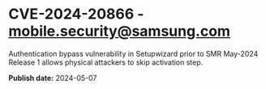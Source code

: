 # CVE-2024-20866 - mobile.security@samsung.com

Authentication bypass vulnerability in Setupwizard prior to SMR May-2024 Release 1 allows physical attackers to skip activation step.

**Publish date:** 2024-05-07
